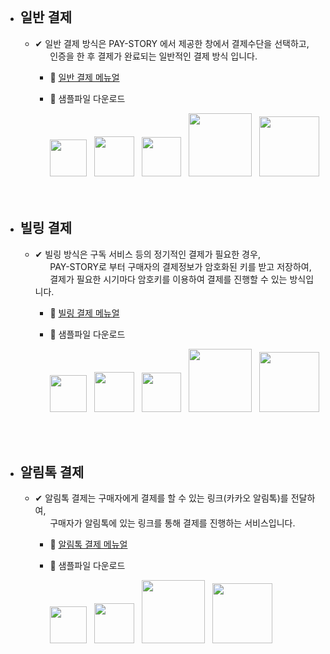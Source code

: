 

<br>

- ##  일반 결제
   - ✔ 일반 결제 방식은 PAY-STORY 에서 제공한 창에서 결제수단을 선택하고,<br>
&nbsp;&nbsp;&nbsp;&nbsp;&nbsp;&nbsp;인증을 한 후 결제가 완료되는 일반적인 결제 방식 입니다.

      - :notebook: [일반 결제 메뉴얼](https://github.com/minglepay/paystory/wiki/%EC%9D%BC%EB%B0%98-%EA%B2%B0%EC%A0%9C-%EB%A9%94%EB%89%B4%EC%96%BC) 
      - :file_folder: 샘플파일 다운로드
  
         <a href="https://docs.google.com/uc?export=download&id=1PlJEYOIqYaJ4r8gWV18wYdoAGxZaFqWi&confirm=t">
         <img src="https://img.shields.io/badge/-JSP-bb0000?style=for-the-badge" width="59"></a>&nbsp;&nbsp;

         <a href="https://docs.google.com/uc?export=download&id=1RXYbfUmAiSDVj5FTCRGTAEm9o_ODDr52&confirm=t">
         <img src="https://img.shields.io/badge/-PHP-00b9ff?style=for-the-badge" width="64"></a>&nbsp;&nbsp;

         <a href="https://docs.google.com/uc?export=download&id=1bJ0NLPQ12IKV73WwbksUEYWK2cMjtYNK&confirm=t">
         <img src="https://img.shields.io/badge/-ASP-FF5200?style=for-the-badge" width="63"></a>&nbsp;&nbsp;

         <a href="https://docs.google.com/uc?export=download&id=1IWAT9J7OdUsubenmS5yF-KgcjnsA0bp7&confirm=t">
         <img src="https://img.shields.io/badge/-NODE.JS-000000?style=for-the-badge" width="101"></a>&nbsp;&nbsp;

         <a href="https://docs.google.com/uc?export=download&id=1VClrSZpB4SilpgpboJHrhjsQ9RwtssZh&confirm=t">
         <img src="https://img.shields.io/badge/-PYTHON-20c7d8?style=for-the-badge" width="96"></a>


  <br>

  <br>

-  ## 빌링 결제
   - ✔ 빌링 방식은 구독 서비스 등의 정기적인 결제가 필요한 경우,<br>
     &nbsp;&nbsp;&nbsp;&nbsp;&nbsp;&nbsp;PAY-STORY로 부터 구매자의 결제정보가 암호화된 키를 받고 저장하여,<br>
     &nbsp;&nbsp;&nbsp;&nbsp;&nbsp;&nbsp;결제가 필요한 시기마다 암호키를 이용하여 결제를 진행할 수 있는 방식입니다.
   
      - :notebook:  [빌링 결제 메뉴얼 ](https://github.com/minglepay/paystory/wiki/%EB%B9%8C%EB%A7%81-%EA%B2%B0%EC%A0%9C-%EB%A9%94%EB%89%B4%EC%96%BC)
      - :file_folder: 샘플파일 다운로드
  
         <a href="https://docs.google.com/uc?export=download&id=1j5zyNYFiJ2t7vGGlmW7OQeqHhhqbufcl&confirm=t">
         <img src="https://img.shields.io/badge/-JSP-bb0000?style=for-the-badge" width="59"></a>&nbsp;&nbsp;

         <a href="https://docs.google.com/uc?export=download&id=1sbPATAaVjlYnWva_L24nLpOBgtXwxrgn&confirm=t">
         <img src="https://img.shields.io/badge/-PHP-00b9ff?style=for-the-badge" width="64"></a>&nbsp;&nbsp;

         <a href="https://docs.google.com/uc?export=download&id=19Hnzgp4SgD4GvMX4OfI7Mtp9S0vy4kJN&confirm=t">
         <img src="https://img.shields.io/badge/-ASP-FF5200?style=for-the-badge" width="63"></a>&nbsp;&nbsp;

         <a href="https://docs.google.com/uc?export=download&id=1Ogv9wf3hqcIBf8LdNignmHeFXj7UjFW7&confirm=t">
         <img src="https://img.shields.io/badge/-NODE.JS-000000?style=for-the-badge" width="101"></a>&nbsp;&nbsp;

         <a href="https://docs.google.com/uc?export=download&id=1d6Sq-JTH7twnYbWYlyVqPDs5JFVAxrwa&confirm=t">
         <img src="https://img.shields.io/badge/-PYTHON-20c7d8?style=for-the-badge" width="96"></a>
          

<br>

<br>

-  ## 알림톡 결제
   - ✔ 알림톡 결제는 구매자에게 결제를 할 수 있는 링크(카카오 알림톡)를 전달하여,<br> &nbsp;&nbsp;&nbsp;&nbsp;&nbsp;&nbsp;구매자가 알림톡에 있는 링크를 통해 결제를 진행하는 서비스입니다.  

   
      - :notebook:  [알림톡 결제 메뉴얼 ](https://github.com/minglepay/paystory/wiki/%EC%95%8C%EB%A6%BC%ED%86%A1-%EA%B2%B0%EC%A0%9C-%EB%A9%94%EB%89%B4%EC%96%BC)
      - :file_folder: 샘플파일 다운로드
  
         <a href="https://docs.google.com/uc?export=download&id=1lOUlXNTpOjF6vfAQH8xSK35Jp3bXM0_h&confirm=t">
         <img src="https://img.shields.io/badge/-JSP-bb0000?style=for-the-badge" width="59"></a>&nbsp;&nbsp;

        <a href="https://docs.google.com/uc?export=download&id=1iRrovfBTtqCkvmz1gAOQHjkzf0eoLV-L&confirm=t">
         <img src="https://img.shields.io/badge/-PHP-00b9ff?style=for-the-badge" width="64"></a>&nbsp;&nbsp;
                  
        <a href="https://docs.google.com/uc?export=download&id=1nEUZp3XMc-NZuPWFW87zSBxD2JoirxNm&confirm=t">
         <img src="https://img.shields.io/badge/-NODE.JS-000000?style=for-the-badge" width="101"></a>&nbsp;&nbsp;
         
         <a href="https://docs.google.com/uc?export=download&id=1Rqv3CUHqUJhOrWqf59WsNGyo8vSWN5-g&confirm=t">
         <img src="https://img.shields.io/badge/-PYTHON-20c7d8?style=for-the-badge" width="96"></a>
          



